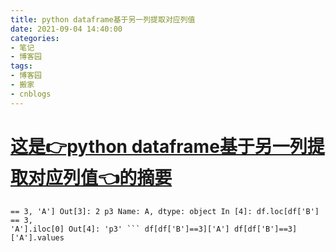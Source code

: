 ```yaml
---
title: python dataframe基于另一列提取对应列值
date: 2021-09-04 14:40:00
categories:
- 笔记
- 博客园
tags:
- 博客园
- 搬家
- cnblogs
---
```

# [这是👉python dataframe基于另一列提取对应列值👈的摘要](../../../../2021/09/04/cnblog_15228085/)
<!--more-->
``` In [2]: df Out[2]: A B 0 p1 1 1 p1 2 2 p3 3 3 p2 4 In [3]: df.loc[df['B']
== 3, 'A'] Out[3]: 2 p3 Name: A, dtype: object In [4]: df.loc[df['B'] == 3,
'A'].iloc[0] Out[4]: 'p3' ``` df[df['B']==3]['A'] df[df['B']==3]['A'].values


